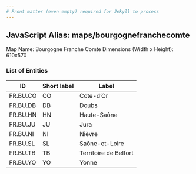 ```yaml
---
# Front matter (even empty) required for Jekyll to process
---
```


## JavaScript Alias: maps/bourgognefranchecomte

Map Name: Bourgogne Franche Comte
Dimensions (Width x Height): 610x570





### List of Entities

ID | Short label | Label
---|---|---|
FR.BU.CO|CO|Cote-d’Or
FR.BU.DB|DB|Doubs
FR.BU.HN|HN|Haute-Saône
FR.BU.JU|JU|Jura
FR.BU.NI|NI|Nièvre
FR.BU.SL|SL|Saône-et-Loire
FR.BU.TB|TB|Territoire de Belfort
FR.BU.YO|YO|Yonne